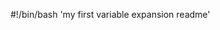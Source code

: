 #!/bin/bash                                                                      'my first variable expansion readme'

